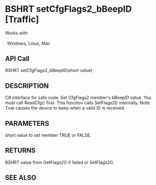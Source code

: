 # BSHRT setCfgFlags2_bBeepID [Traffic]

Works with <p class="s1" style="padding-top: 2pt;padding-left: 5pt;text-indent: 0pt;text-align: left;"><a name="bookmark393">&zwnj;</a>Windows, Linux, Mac</p>

## API Call
BSHRT setCfgFlags2_bBeepID(short value)
## DESCRIPTION
C# interface for safe code. Set CfgFlags2 member&#39;s bBeepID value. You must call ReadCfg() first. This function calls SetFlags2() internally. Note: True causes the device to beep when a valid ID is received.

## PARAMETERS
short value to set member TRUE or FALSE.

## RETURNS
BSHRT value from GetFlags2() if failed or SetFlags2().

## SEE ALSO

